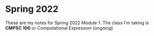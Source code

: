 # Spring 2022

These are my notes for Spring 2022 Module 1. The class I'm taking is <b>CMPSC 100</b> or Computational Expression (ongoing)
